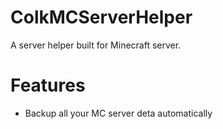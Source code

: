 # ColkMCServerHelper
A server helper built for Minecraft server.
# Features
- Backup all your MC server deta automatically  
